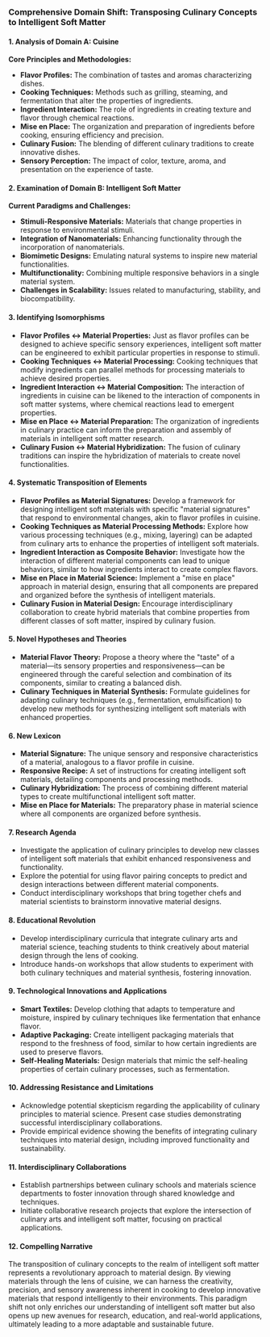 ### Comprehensive Domain Shift: Transposing Culinary Concepts to Intelligent Soft Matter

#### 1. Analysis of Domain A: Cuisine
**Core Principles and Methodologies:**
- **Flavor Profiles:** The combination of tastes and aromas characterizing dishes.
- **Cooking Techniques:** Methods such as grilling, steaming, and fermentation that alter the properties of ingredients.
- **Ingredient Interaction:** The role of ingredients in creating texture and flavor through chemical reactions.
- **Mise en Place:** The organization and preparation of ingredients before cooking, ensuring efficiency and precision.
- **Culinary Fusion:** The blending of different culinary traditions to create innovative dishes.
- **Sensory Perception:** The impact of color, texture, aroma, and presentation on the experience of taste.

#### 2. Examination of Domain B: Intelligent Soft Matter
**Current Paradigms and Challenges:**
- **Stimuli-Responsive Materials:** Materials that change properties in response to environmental stimuli.
- **Integration of Nanomaterials:** Enhancing functionality through the incorporation of nanomaterials.
- **Biomimetic Designs:** Emulating natural systems to inspire new material functionalities.
- **Multifunctionality:** Combining multiple responsive behaviors in a single material system.
- **Challenges in Scalability:** Issues related to manufacturing, stability, and biocompatibility.

#### 3. Identifying Isomorphisms
- **Flavor Profiles ↔ Material Properties:** Just as flavor profiles can be designed to achieve specific sensory experiences, intelligent soft matter can be engineered to exhibit particular properties in response to stimuli.
- **Cooking Techniques ↔ Material Processing:** Cooking techniques that modify ingredients can parallel methods for processing materials to achieve desired properties.
- **Ingredient Interaction ↔ Material Composition:** The interaction of ingredients in cuisine can be likened to the interaction of components in soft matter systems, where chemical reactions lead to emergent properties.
- **Mise en Place ↔ Material Preparation:** The organization of ingredients in culinary practice can inform the preparation and assembly of materials in intelligent soft matter research.
- **Culinary Fusion ↔ Material Hybridization:** The fusion of culinary traditions can inspire the hybridization of materials to create novel functionalities.

#### 4. Systematic Transposition of Elements
- **Flavor Profiles as Material Signatures:** Develop a framework for designing intelligent soft materials with specific "material signatures" that respond to environmental changes, akin to flavor profiles in cuisine.
- **Cooking Techniques as Material Processing Methods:** Explore how various processing techniques (e.g., mixing, layering) can be adapted from culinary arts to enhance the properties of intelligent soft materials.
- **Ingredient Interaction as Composite Behavior:** Investigate how the interaction of different material components can lead to unique behaviors, similar to how ingredients interact to create complex flavors.
- **Mise en Place in Material Science:** Implement a "mise en place" approach in material design, ensuring that all components are prepared and organized before the synthesis of intelligent materials.
- **Culinary Fusion in Material Design:** Encourage interdisciplinary collaboration to create hybrid materials that combine properties from different classes of soft matter, inspired by culinary fusion.

#### 5. Novel Hypotheses and Theories
- **Material Flavor Theory:** Propose a theory where the "taste" of a material—its sensory properties and responsiveness—can be engineered through the careful selection and combination of its components, similar to creating a balanced dish.
- **Culinary Techniques in Material Synthesis:** Formulate guidelines for adapting culinary techniques (e.g., fermentation, emulsification) to develop new methods for synthesizing intelligent soft materials with enhanced properties.

#### 6. New Lexicon
- **Material Signature:** The unique sensory and responsive characteristics of a material, analogous to a flavor profile in cuisine.
- **Responsive Recipe:** A set of instructions for creating intelligent soft materials, detailing components and processing methods.
- **Culinary Hybridization:** The process of combining different material types to create multifunctional intelligent soft matter.
- **Mise en Place for Materials:** The preparatory phase in material science where all components are organized before synthesis.

#### 7. Research Agenda
- Investigate the application of culinary principles to develop new classes of intelligent soft materials that exhibit enhanced responsiveness and functionality.
- Explore the potential for using flavor pairing concepts to predict and design interactions between different material components.
- Conduct interdisciplinary workshops that bring together chefs and material scientists to brainstorm innovative material designs.

#### 8. Educational Revolution
- Develop interdisciplinary curricula that integrate culinary arts and material science, teaching students to think creatively about material design through the lens of cooking.
- Introduce hands-on workshops that allow students to experiment with both culinary techniques and material synthesis, fostering innovation.

#### 9. Technological Innovations and Applications
- **Smart Textiles:** Develop clothing that adapts to temperature and moisture, inspired by culinary techniques like fermentation that enhance flavor.
- **Adaptive Packaging:** Create intelligent packaging materials that respond to the freshness of food, similar to how certain ingredients are used to preserve flavors.
- **Self-Healing Materials:** Design materials that mimic the self-healing properties of certain culinary processes, such as fermentation.

#### 10. Addressing Resistance and Limitations
- Acknowledge potential skepticism regarding the applicability of culinary principles to material science. Present case studies demonstrating successful interdisciplinary collaborations.
- Provide empirical evidence showing the benefits of integrating culinary techniques into material design, including improved functionality and sustainability.

#### 11. Interdisciplinary Collaborations
- Establish partnerships between culinary schools and materials science departments to foster innovation through shared knowledge and techniques.
- Initiate collaborative research projects that explore the intersection of culinary arts and intelligent soft matter, focusing on practical applications.

#### 12. Compelling Narrative
The transposition of culinary concepts to the realm of intelligent soft matter represents a revolutionary approach to material design. By viewing materials through the lens of cuisine, we can harness the creativity, precision, and sensory awareness inherent in cooking to develop innovative materials that respond intelligently to their environments. This paradigm shift not only enriches our understanding of intelligent soft matter but also opens up new avenues for research, education, and real-world applications, ultimately leading to a more adaptable and sustainable future.